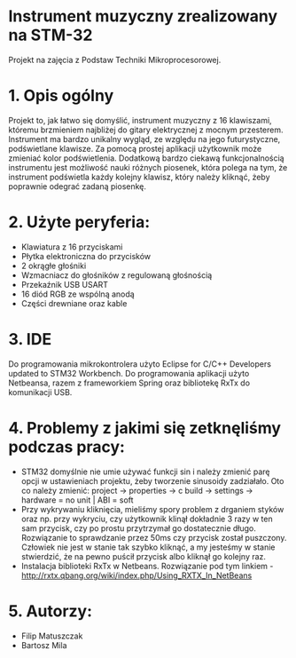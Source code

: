 # Instrument muzyczny zrealizowany na STM-32
Projekt na zajęcia z Podstaw Techniki Mikroprocesorowej.
# 1. Opis ogólny
Projekt to, jak łatwo się domyślić, instrument muzyczny z 16 klawiszami, któremu brzmieniem najbliżej do gitary elektrycznej z mocnym przesterem.  Instrument ma bardzo unikalny wygląd, ze względu na jego futurystyczne, podświetlane klawisze. Za pomocą prostej aplikacji użytkownik może zmieniać kolor podświetlenia. Dodatkową bardzo ciekawą funkcjonalnością instrumentu jest możliwość nauki różnych piosenek, która polega na tym, że instrument podświetla każdy kolejny klawisz, który należy kliknąć, żeby poprawnie odegrać zadaną piosenkę.
# 2. Użyte peryferia:
- Klawiatura z 16 przyciskami
- Płytka elektroniczna do przycisków
- 2 okrągłe głośniki
- Wzmacniacz do głośników z regulowaną głośnością
- Przekaźnik USB USART
- 16 diód RGB ze wspólną anodą
- Części drewniane oraz kable
# 3. IDE
Do programowania mikrokontrolera użyto Eclipse for C/C++ Developers updated to STM32 Workbench.
Do programowania aplikacji użyto Netbeansa, razem z frameworkiem Spring oraz bibliotekę RxTx do komunikacji USB.
# 4. Problemy z jakimi się zetknęliśmy podczas pracy:
- STM32 domyślnie nie umie używać funkcji sin i należy zmienić parę opcji w ustawieniach projektu, żeby tworzenie sinusoidy zadziałało.
Oto co należy zmienić:
project -> properties -> c build -> settings -> hardware = no unit | ABI = soft
- Przy wykrywaniu kliknięcia, mieliśmy spory problem z drganiem styków oraz np. przy wykryciu, czy użytkownik klinął dokładnie 3 razy w ten sam przycisk, czy po prostu przytrzymał go dostatecznie długo. Rozwiązanie to sprawdzanie przez 50ms czy przycisk został puszczony. Człowiek nie jest w stanie tak szybko kliknąć, a my jesteśmy w stanie stwierdzić, że na pewno puścił przycisk albo kliknął go kolejny raz.
- Instalacja biblioteki RxTx w Netbeans. Rozwiązanie pod tym linkiem - http://rxtx.qbang.org/wiki/index.php/Using_RXTX_In_NetBeans
# 5. Autorzy:
- Filip Matuszczak
- Bartosz Mila
